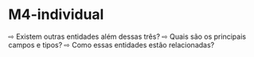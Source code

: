 # M4-individual
⇨ Existem outras entidades além dessas três?
⇨ Quais são os principais campos e tipos?
⇨ Como essas entidades estão relacionadas?
